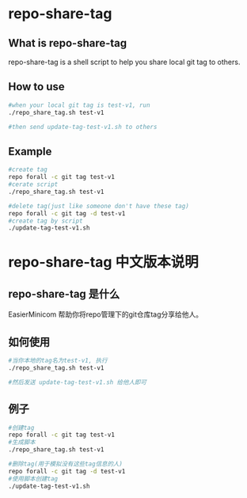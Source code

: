 # repo-share-tag

## What is repo-share-tag
repo-share-tag is a shell script to help you share local git tag to others.

## How to use
```bash
#when your local git tag is test-v1, run
./repo_share_tag.sh test-v1

#then send update-tag-test-v1.sh to others
```
## Example
```bash
#create tag
repo forall -c git tag test-v1
#cerate script
./repo_share_tag.sh test-v1

#delete tag(just like someone don't have these tag)
repo forall -c git tag -d test-v1
#create tag by script
./update-tag-test-v1.sh
```


# repo-share-tag 中文版本说明

## repo-share-tag 是什么

EasierMinicom 帮助你将repo管理下的git仓库tag分享给他人。

## 如何使用
```bash
#当你本地的tag名为test-v1, 执行
./repo_share_tag.sh test-v1

#然后发送 update-tag-test-v1.sh 给他人即可
```
## 例子
```bash
#创建tag
repo forall -c git tag test-v1
#生成脚本
./repo_share_tag.sh test-v1

#删除tag(用于模拟没有这些tag信息的人)
repo forall -c git tag -d test-v1
#使用脚本创建tag
./update-tag-test-v1.sh
```
